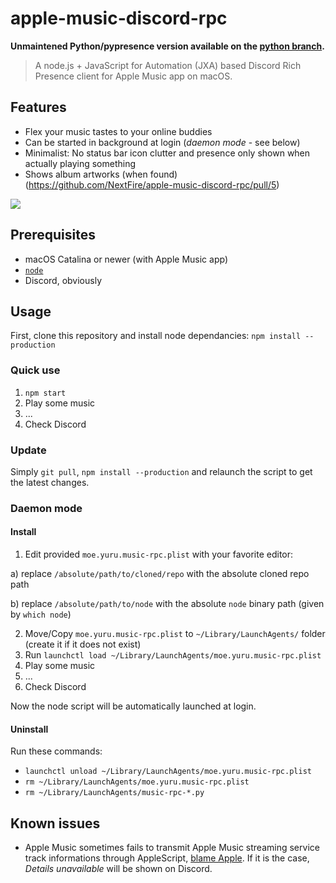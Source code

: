 # apple-music-discord-rpc

**Unmaintened Python/pypresence version available on the [python branch](https://github.com/NextFire/apple-music-discord-rpc/tree/python).**

> A node.js + JavaScript for Automation (JXA) based Discord Rich Presence client for Apple Music app on macOS.

## Features

- Flex your music tastes to your online buddies
- Can be started in background at login (_daemon mode_ - see below)
- Minimalist: No status bar icon clutter and presence only shown when actually playing something
- Shows album artworks (when found) (https://github.com/NextFire/apple-music-discord-rpc/pull/5)

![](https://media.discordapp.net/attachments/527570331863613440/925854616560742491/collage.png)

## Prerequisites

- macOS Catalina or newer (with Apple Music app)
- [`node`](https://nodejs.dev)
- Discord, obviously

## Usage

First, clone this repository and install node dependancies: `npm install --production`

### Quick use

1. `npm start`
2. Play some music
3. ...
4. Check Discord

### Update

Simply `git pull`, `npm install --production` and relaunch the script to get the latest changes.

### Daemon mode

#### Install

1. Edit provided `moe.yuru.music-rpc.plist` with your favorite editor:

a) replace `/absolute/path/to/cloned/repo` with the absolute cloned repo path

b) replace `/absolute/path/to/node` with the absolute `node` binary path (given by `which node`)

2. Move/Copy `moe.yuru.music-rpc.plist` to `~/Library/LaunchAgents/` folder (create it if it does not exist)
3. Run `launchctl load ~/Library/LaunchAgents/moe.yuru.music-rpc.plist`
4. Play some music
5. ...
6. Check Discord

Now the node script will be automatically launched at login.

#### Uninstall

Run these commands:

- `launchctl unload ~/Library/LaunchAgents/moe.yuru.music-rpc.plist`
- `rm ~/Library/LaunchAgents/moe.yuru.music-rpc.plist`
- `rm ~/Library/LaunchAgents/music-rpc-*.py`

## Known issues

- Apple Music sometimes fails to transmit Apple Music streaming service track informations through AppleScript, [blame Apple](https://github.com/NextFire/apple-music-discord-rpc/issues/4). If it is the case, _Details unavailable_ will be shown on Discord.
